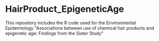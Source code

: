 # HairProduct_EpigeneticAge
This repository includes the R code used for the Environmental Epidemiology "Associations between use of chemical hair products and epigenetic age: Findings from the Sister Study"
